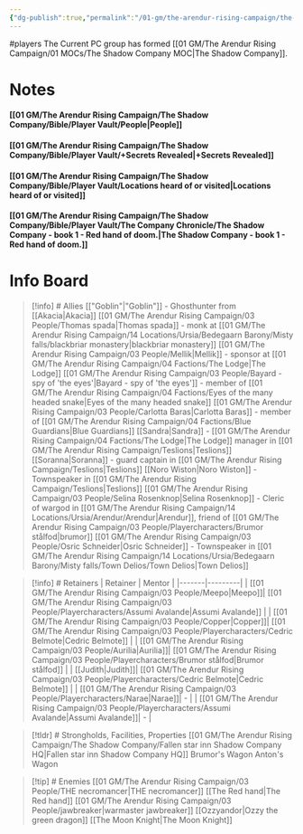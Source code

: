 ```yaml
---
{"dg-publish":true,"permalink":"/01-gm/the-arendur-rising-campaign/the-shadow-company/bible/player-vault/1-this-is-the-player-vault-for-the-arendur-rising-campaign/","title":"1. This is the player vault for the Arendur Rising campaign"}
---
```


#players 
The Current PC group has formed [[01 GM/The Arendur Rising Campaign/01 MOCs/The Shadow Company MOC\|The Shadow Company]]. 


# Notes 

#### [[01 GM/The Arendur Rising Campaign/The Shadow Company/Bible/Player Vault/People\|People]]
#### [[01 GM/The Arendur Rising Campaign/The Shadow Company/Bible/Player Vault/+Secrets Revealed\|+Secrets Revealed]]
#### [[01 GM/The Arendur Rising Campaign/The Shadow Company/Bible/Player Vault/Locations heard of or visited\|Locations heard of or visited]]
#### [[01 GM/The Arendur Rising Campaign/The Shadow Company/Bible/Player Vault/The Company Chronicle/The Shadow Company - book 1 - Red hand of doom.\|The Shadow Company - book 1 - Red hand of doom.]]


# Info Board 
> [!info] # Allies
> [["Goblin"\|"Goblin"]] - Ghosthunter from [[Akacia\|Akacia]]
> [[01 GM/The Arendur Rising Campaign/03 People/Thomas spada\|Thomas spada]] - monk at [[01 GM/The Arendur Rising Campaign/14 Locations/Ursia/Bedegaarn Barony/Misty falls/blackbriar monastery\|blackbriar monastery]]
> [[01 GM/The Arendur Rising Campaign/03 People/Mellik\|Mellik]] - sponsor at [[01 GM/The Arendur Rising Campaign/04 Factions/The Lodge\|The Lodge]]
> [[01 GM/The Arendur Rising Campaign/03 People/Bayard - spy of  'the eyes'\|Bayard - spy of  'the eyes']] - member of [[01 GM/The Arendur Rising Campaign/04 Factions/Eyes of the many headed snake\|Eyes of the many headed snake]]
> [[01 GM/The Arendur Rising Campaign/03 People/Carlotta Baras\|Carlotta Baras]] - member of [[01 GM/The Arendur Rising Campaign/04 Factions/Blue Guardians\|Blue Guardians]]
> [[Sandra\|Sandra]] - [[01 GM/The Arendur Rising Campaign/04 Factions/The Lodge\|The Lodge]] manager in [[01 GM/The Arendur Rising Campaign/Teslions\|Teslions]]
> [[Soranna\|Soranna]] - guard captain in [[01 GM/The Arendur Rising Campaign/Teslions\|Teslions]]
> [[Noro Wiston\|Noro Wiston]] - Townspeaker in [[01 GM/The Arendur Rising Campaign/Teslions\|Teslions]]
> [[01 GM/The Arendur Rising Campaign/03 People/Selina Rosenknop\|Selina Rosenknop]] - Cleric of wargod in [[01 GM/The Arendur Rising Campaign/14 Locations/Ursia/Arendur/Arendur\|Arendur]], friend of [[01 GM/The Arendur Rising Campaign/03 People/Playercharacters/Brumor stålfod\|brumor]]
> [[01 GM/The Arendur Rising Campaign/03 People/Osric Schneider\|Osric Schneider]] - Townspeaker in [[01 GM/The Arendur Rising Campaign/14 Locations/Ursia/Bedegaarn Barony/Misty falls/Town Delios/Town Delios\|Town Delios]]

> [!info] # Retainers
> | Retainer | Mentor |
> |-------|---------|
> | [[01 GM/The Arendur Rising Campaign/03 People/Meepo\|Meepo]]| [[01 GM/The Arendur Rising Campaign/03 People/Playercharacters/Assumi Avalande\|Assumi Avalande]] |
>| [[01 GM/The Arendur Rising Campaign/03 People/Copper\|Copper]]| [[01 GM/The Arendur Rising Campaign/03 People/Playercharacters/Cedric Belmote\|Cedric Belmote]] |
>| [[01 GM/The Arendur Rising Campaign/03 People/Aurilia\|Aurilia]]| [[01 GM/The Arendur Rising Campaign/03 People/Playercharacters/Brumor stålfod\|Brumor stålfod]] |
>| [[Judith\|Judith]]| [[01 GM/The Arendur Rising Campaign/03 People/Playercharacters/Cedric Belmote\|Cedric Belmote]] |
>| [[01 GM/The Arendur Rising Campaign/03 People/Playercharacters/Narae\|Narae]]|  - |
>| [[01 GM/The Arendur Rising Campaign/03 People/Playercharacters/Assumi Avalande\|Assumi Avalande]]| - | 

> [!tldr] # Strongholds, Facilities, Properties
> [[01 GM/The Arendur Rising Campaign/The Shadow Company/Fallen star inn Shadow Company HQ\|Fallen star inn Shadow Company HQ]]
> Brumor's Wagon
> Anton's Wagon

> [!tip] # Enemies
> [[01 GM/The Arendur Rising Campaign/03 People/THE necromancer\|THE necromancer]]
> [[The Red hand\|The Red hand]]
> [[01 GM/The Arendur Rising Campaign/03 People/jawbreaker\|warmaster jawbreaker]]
> [[Ozzyandor\|Ozzy the green dragon]]
> [[The Moon Knight\|The Moon Knight]]

